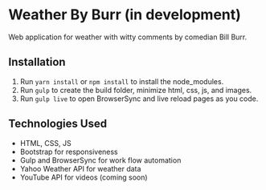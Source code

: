 # Weather By Burr (in development)
Web application for weather with witty comments by comedian Bill Burr.

## Installation
1. Run `yarn install` or `npm install` to install the node_modules.
2. Run `gulp` to create the build folder, minimize html, css, js, and images.
3. Run `gulp live` to open BrowserSync and live reload pages as you code.

## Technologies Used
- HTML, CSS, JS
- Bootstrap for responsiveness
- Gulp and BrowserSync for work flow automation
- Yahoo Weather API for weather data
- YouTube API for videos (coming soon)
